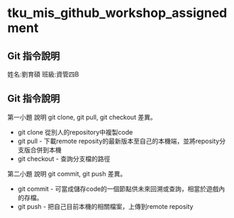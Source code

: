 # tku_mis_github_workshop_assignedment

## Git 指令說明

姓名:劉育碩
班級:資管四B
## Git 指令說明

第一小題 說明 git clone, git pull, git checkout 差異。

* git clone   從別人的repository中複製code
* git pull  - 下載remote reposity的最新版本至自己的本機端，並將reposity分支版合併到本機
* git checkout  - 查詢分支檔的路徑

第二小題 說明 git commit, git push 差異。

* git commit  - 可當成儲存code的一個節點供未來回溯或查詢，相當於遊戲內的存檔。
* git push    - 把自己目前本機的相關檔案，上傳到remote reposity

